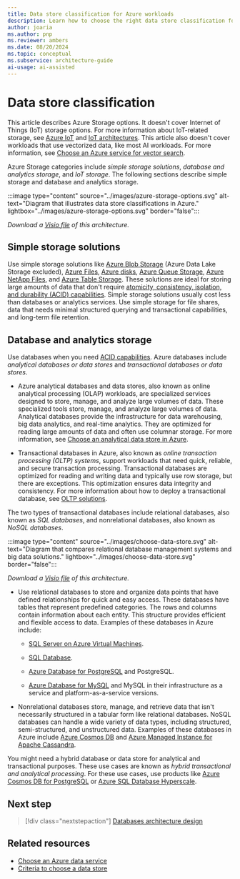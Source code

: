 ```yaml
---
title: Data store classification for Azure workloads
description: Learn how to choose the right data store classification for Azure workloads. This article describes simple storage solutions and transactional and analytical databases.
author: joaria
ms.author: pnp
ms.reviewer: ambers
ms.date: 08/20/2024
ms.topic: conceptual
ms.subservice: architecture-guide
ai-usage: ai-assisted
---
```


# Data store classification

This article describes Azure Storage options. It doesn't cover Internet of Things (IoT) storage options. For more information about IoT-related storage, see [Azure IoT](https://azure.microsoft.com/solutions/iot) and [IoT architectures](/azure/architecture/browse/?azure_categories=iot). This article also doesn't cover workloads that use vectorized data, like most AI workloads. For more information, see [Choose an Azure service for vector search](/azure/architecture/guide/technology-choices/vector-search).

Azure Storage categories include *simple storage solutions*, *database and analytics storage*, and *IoT storage*. The following sections describe simple storage and database and analytics storage.

:::image type="content" source="../images/azure-storage-options.svg" alt-text="Diagram that illustrates data store classifications in Azure." lightbox="../images/azure-storage-options.svg" border="false":::

*Download a [Visio file](https://arch-center.azureedge.net/azure-storage-options.vsdx) of this architecture.*

## Simple storage solutions

Use simple storage solutions like [Azure Blob Storage](/azure/storage/blobs/storage-blobs-introduction) (Azure Data Lake Storage excluded), [Azure Files](/azure/storage/files/storage-files-introduction), [Azure disks](/azure/virtual-machines/managed-disks-overview), [Azure Queue Storage](/azure/storage/queues/), [Azure NetApp Files](/azure/azure-netapp-files/azure-netapp-files-introduction), and [Azure Table Storage](/azure/storage/tables/). These solutions are ideal for storing large amounts of data that don't require [atomicity, consistency, isolation, and durability (ACID) capabilities](/windows/win32/cossdk/acid-properties). Simple storage solutions usually cost less than databases or analytics services. Use simple storage for file shares, data that needs minimal structured querying and transactional capabilities, and long-term file retention.

## Database and analytics storage

Use databases when you need [ACID capabilities](/windows/win32/cossdk/acid-properties). Azure databases include *analytical databases or data stores* and *transactional databases or data stores*.

- Azure analytical databases and data stores, also known as online analytical processing (OLAP) workloads, are specialized services designed to store, manage, and analyze large volumes of data. These specialized tools store, manage, and analyze large volumes of data. Analytical databases provide the infrastructure for data warehousing, big data analytics, and real-time analytics. They are optimized for reading large amounts of data and often use columnar storage. For more information, see [Choose an analytical data store in Azure](/azure/architecture/data-guide/technology-choices/analytical-data-stores).

- Transactional databases in Azure, also known as *online transaction processing (OLTP) systems*, support workloads that need quick, reliable, and secure transaction processing. Transactional databases are optimized for reading and writing data and typically use row storage, but there are exceptions. This optimization ensures data integrity and consistency. For more information about how to deploy a transactional database, see [OLTP solutions](/azure/architecture/data-guide/relational-data/online-transaction-processing).

The two types of transactional databases include relational databases, also known as *SQL databases*, and nonrelational databases, also known as *NoSQL databases*.

:::image type="content" source="../images/choose-data-store.svg" alt-text="Diagram that compares relational database management systems and big data solutions." lightbox="../images/choose-data-store.svg" border="false":::

*Download a [Visio file](https://arch-center.azureedge.net/choose-data-store.vsdx) of this architecture.*

- Use relational databases to store and organize data points that have defined relationships for quick and easy access. These databases have tables that represent predefined categories. The rows and columns contain information about each entity. This structure provides efficient and flexible access to data. Examples of these databases in Azure include:

  - [SQL Server on Azure Virtual Machines](/azure/azure-sql/virtual-machines/windows/sql-server-on-azure-vm-iaas-what-is-overview).

  - [SQL Database](/azure/azure-sql).

  - [Azure Database for PostgreSQL](/azure/postgresql/) and PostgreSQL.

  - [Azure Database for MySQL](/azure/mysql) and MySQL in their infrastructure as a service and platform-as-a-service versions.

- Nonrelational databases store, manage, and retrieve data that isn't necessarily structured in a tabular form like relational databases. NoSQL databases can handle a wide variety of data types, including structured, semi-structured, and unstructured data. Examples of these databases in Azure include [Azure Cosmos DB](/azure/cosmos-db) and [Azure Managed Instance for Apache Cassandra](/azure/managed-instance-apache-cassandra/).

You might need a hybrid database or data store for analytical and transactional purposes. These use cases are known as *hybrid transactional and analytical processing*. For these use cases, use products like [Azure Cosmos DB for PostgreSQL](/azure/cosmos-db/postgresql/) or [Azure SQL Database Hyperscale](/azure/azure-sql/database/service-tier-hyperscale).

## Next step

> [!div class="nextstepaction"]
> [Databases architecture design](/azure/architecture/databases/)

## Related resources

- [Choose an Azure data service](../../guide/technology-choices/data-options.md)
- [Criteria to choose a data store](../../guide/technology-choices/data-store-considerations.md)
